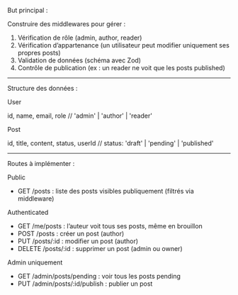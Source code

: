 But principal :

Construire des middlewares pour gérer :

1. Vérification de rôle (admin, author, reader)
2. Vérification d’appartenance (un utilisateur peut modifier uniquement ses propres posts)
3. Validation de données (schéma avec  Zod)
4. Contrôle de publication (ex : un reader ne voit que les posts published)

---

Structure des données :

User

id, name, email, role // 'admin' | 'author' | 'reader'


Post

id, title, content, status, userId
// status: 'draft' | 'pending' | 'published'


---

Routes à implémenter :

Public

* GET /posts : liste des posts visibles publiquement (filtrés via middleware)

Authenticated

* GET /me/posts : l’auteur voit tous ses posts, même en brouillon
* POST /posts : créer un post (author)
* PUT /posts/:id : modifier un post (author)
* DELETE /posts/:id : supprimer un post (admin ou owner)

Admin uniquement

* GET /admin/posts/pending : voir tous les posts pending
* PUT /admin/posts/:id/publish : publier un post